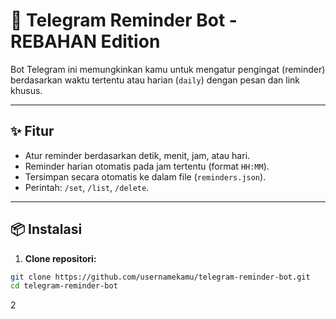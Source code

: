 # 🤖 Telegram Reminder Bot - REBAHAN Edition

Bot Telegram ini memungkinkan kamu untuk mengatur pengingat (reminder) berdasarkan waktu tertentu atau harian (`daily`) dengan pesan dan link khusus.

---

## ✨ Fitur

- Atur reminder berdasarkan detik, menit, jam, atau hari.
- Reminder harian otomatis pada jam tertentu (format `HH:MM`).
- Tersimpan secara otomatis ke dalam file (`reminders.json`).
- Perintah: `/set`, `/list`, `/delete`.

---

## 📦 Instalasi

1. **Clone repositori:**

```bash
git clone https://github.com/usernamekamu/telegram-reminder-bot.git
cd telegram-reminder-bot
```
2

